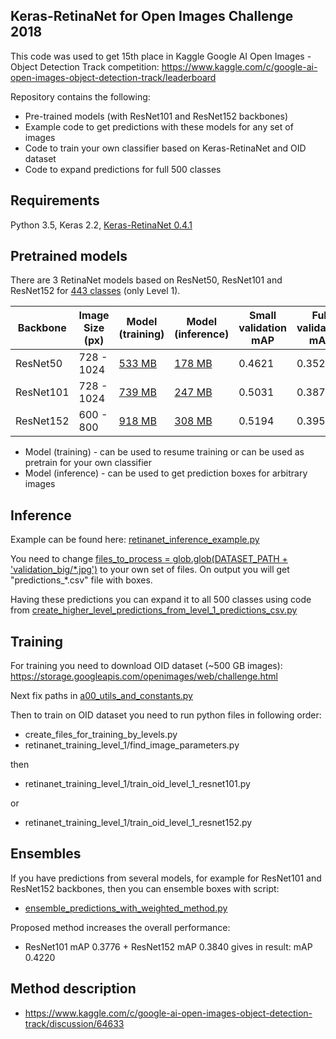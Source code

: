 ## Keras-RetinaNet for Open Images Challenge 2018

This code was used to get 15th place in Kaggle Google AI Open Images - Object Detection Track competition: 
https://www.kaggle.com/c/google-ai-open-images-object-detection-track/leaderboard 

Repository contains the following:
* Pre-trained models (with ResNet101 and ResNet152 backbones)
* Example code to get predictions with these models for any set of images
* Code to train your own classifier based on Keras-RetinaNet and OID dataset 
* Code to expand predictions for full 500 classes

## Requirements

Python 3.5, Keras 2.2, [Keras-RetinaNet 0.4.1](https://github.com/fizyr/keras-retinanet)

## Pretrained models

There are 3 RetinaNet models based on ResNet50, ResNet101 and ResNet152 for [443 classes](https://github.com/ZFTurbo/Keras-RetinaNet-for-Open-Images-Challenge-2018/blob/master/a00_utils_and_constants.py#L36) (only Level 1). 

| Backbone | Image Size (px) | Model (training) | Model (inference) | Small validation mAP | Full validation mAP |
| --- | --- | --- | --- | --- |  --- |
| ResNet50 | 728 - 1024 | [533 MB](https://github.com/ZFTurbo/Keras-RetinaNet-for-Open-Images-Challenge-2018/releases/download/v1.1/retinanet_resnet50_level_1.h5) | [178 MB](https://github.com/ZFTurbo/Keras-RetinaNet-for-Open-Images-Challenge-2018/releases/download/v1.1/retinanet_resnet50_level_1_converted.h5) | 0.4621 | 0.3520 |
| ResNet101 | 728 - 1024 | [739 MB](https://github.com/ZFTurbo/Keras-RetinaNet-for-Open-Images-Challenge-2018/releases/download/v1.2/retinanet_resnet101_level_1_v1.2.h5) | [247 MB](https://github.com/ZFTurbo/Keras-RetinaNet-for-Open-Images-Challenge-2018/releases/download/v1.2/retinanet_resnet101_level_1_v1.2_converted.h5) | 0.5031 | 0.3870 |
| ResNet152 | 600 - 800 | [918 MB](https://github.com/ZFTurbo/Keras-RetinaNet-for-Open-Images-Challenge-2018/releases/download/v1.2/retinanet_resnet152_level_1_v1.2.h5) | [308 MB](https://github.com/ZFTurbo/Keras-RetinaNet-for-Open-Images-Challenge-2018/releases/download/v1.2/retinanet_resnet152_level_1_v1.2_converted.h5) | 0.5194 | 0.3959 |

* Model (training) - can be used to resume training or can be used as pretrain for your own classifier
* Model (inference) - can be used to get prediction boxes for arbitrary images

## Inference 

Example can be found here: [retinanet_inference_example.py](https://github.com/ZFTurbo/Keras-RetinaNet-for-Open-Images-Challenge-2018/blob/master/retinanet_inference_example.py)

You need to change [files_to_process = glob.glob(DATASET_PATH + 'validation_big/\*.jpg')](https://github.com/ZFTurbo/Keras-RetinaNet-for-Open-Images-Challenge-2018/blob/master/retinanet_inference_example.py#L177) to your own set of files.
On output you will get "predictions_\*.csv" file with boxes.

Having these predictions you can expand it to all 500 classes using code from [create_higher_level_predictions_from_level_1_predictions_csv.py](https://github.com/ZFTurbo/Keras-RetinaNet-for-Open-Images-Challenge-2018/blob/master/create_higher_level_predictions_from_level_1_predictions_csv.py)

## Training

For training you need to download OID dataset (~500 GB images): https://storage.googleapis.com/openimages/web/challenge.html

Next fix paths in [a00_utils_and_constants.py](https://github.com/ZFTurbo/Keras-RetinaNet-for-Open-Images-Challenge-2018/blob/master/a00_utils_and_constants.py)

Then to train on OID dataset you need to run python files in following order:

* create_files_for_training_by_levels.py
* retinanet_training_level_1/find_image_parameters.py

then
* retinanet_training_level_1/train_oid_level_1_resnet101.py

or 
* retinanet_training_level_1/train_oid_level_1_resnet152.py


## Ensembles

If you have predictions from several models, for example for ResNet101 and ResNet152 backbones, then you can ensemble boxes with script:
* [ensemble_predictions_with_weighted_method.py](https://github.com/ZFTurbo/Keras-RetinaNet-for-Open-Images-Challenge-2018/blob/master/ensemble_predictions_with_weighted_method.py)

Proposed method increases the overall performance: 

* ResNet101 mAP 0.3776 + ResNet152 mAP 0.3840 gives in result: mAP 0.4220 

## Method description

* https://www.kaggle.com/c/google-ai-open-images-object-detection-track/discussion/64633
 
